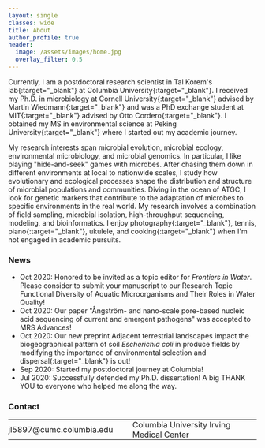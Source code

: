 ```yaml
---
layout: single
classes: wide
title: About
author_profile: true
header:
  image: /assets/images/home.jpg
  overlay_filter: 0.5
---
```


Currently, I am a postdoctoral research scientist in [Tal Korem's lab](https://www.koremlab.science){:target="_blank"} at [Columbia University](https://www.columbia.edu){:target="_blank"}. I received my Ph.D. in microbiology at [Cornell University](https://www.cornell.edu){:target="_blank"} advised by [Martin Wiedmann](https://foodsafety.foodscience.cornell.edu){:target="_blank"} and was a PhD exchange student at [MIT](http://www.mit.edu){:target="_blank"} advised by [Otto Cordero](https://www.corderolab.org/research/){:target="_blank"}. I obtained my MS in environmental science at [Peking University](http://english.pku.edu.cn){:target="_blank"} where I started out my academic journey. 

My research interests span microbial evolution, microbial ecology, environmental microbiology, and microbial genomics. In particular, I like playing "hide-and-seek" games with microbes. After chasing them down in different environments at local to nationwide scales, I study how evolutionary and ecological processes shape the distribution and structure of microbial populations and communities. Diving in the ocean of ATGC, I look for genetic markers that contribute to the adaptation of microbes to specific environments in the real world. My research involves a combination of field sampling, microbial isolation, high-throughput sequencing, modeling, and bioinformatics. I enjoy [photography](https://500px.com/cccelialiao){:target="_blank"}, tennis, [piano](https://list.youku.com/albumlist/show/id_51847948.html?spm=a2h0j.11185381.bpmodule-playpage-righttitle.5~H2~A){:target="_blank"}, ukulele, and [cooking](https://photos.app.goo.gl/9taqK59gWNfDu55JA){:target="_blank"} when I'm not engaged in academic pursuits.

### News

- Oct 2020: Honored to be invited as a topic editor for _Frontiers in Water_. Please consider to submit your manuscript to our Research Topic [Functional Diversity of Aquatic Microorganisms and Their Roles in Water Quality](https://www.frontiersin.org/research-topics/17055/functional-diversity-of-aquatic-microorganisms-and-their-roles-in-water-quality)!
- Oct 2020: Our paper "Ångström- and nano-scale pore-based nucleic acid sequencing of current and emergent pathogens" was accepted to MRS Advances!
- Oct 2020: Our new preprint [Adjacent terrestrial landscapes impact the biogeographical pattern of soil _Escherichia coli_ in produce fields by modifying the importance of environmental selection and dispersal](https://www.biorxiv.org/content/10.1101/2020.06.30.181495v2){:target="_blank"} is out!
- Sep 2020: Started my postdoctoral journey at Columbia!
- Jul 2020: Successfully defended my Ph.D. dissertation! A big THANK YOU to everyone who helped me along the way.
  

### Contact

<table style="width:100%">
<tr>
	<td width="50%"><a  href="mailto:jl5897@cumc.columbia.edu" title="Email me"><i class="fa fa-fw fa-envelope"></i> jl5897@cumc.columbia.edu</a></td>
	<td width="50%"><a href="https://www.google.com/maps/search/Columbia+University+Irving+Medical+Center/@40.8417689,-73.9441223,17z/data=!3m1!4b1" title="Show on map" target="_blank"><i class="fa fa-fw fa-map-marker"></i> Columbia University Irving Medical Center </a></td>
</tr>
</table>

<style type="text/css">
  table, td {
    border: 0px solid black;
  }
  td {
    padding: 0px;
  }
	a {
		text-decoration: none;
	}
</style>

